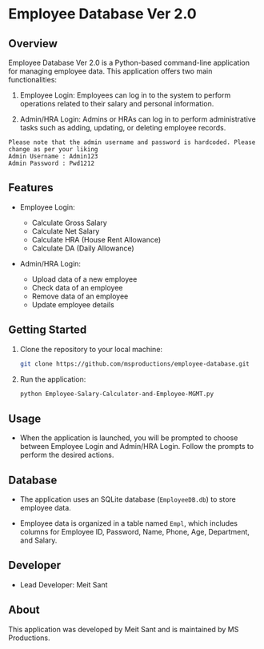 # Employee Database Ver 2.0

## Overview

Employee Database Ver 2.0 is a Python-based command-line application for managing employee data. This application offers two main functionalities:

1. Employee Login: Employees can log in to the system to perform operations related to their salary and personal information.

2. Admin/HRA Login: Admins or HRAs can log in to perform administrative tasks such as adding, updating, or deleting employee records.

```
Please note that the admin username and password is hardcoded. Please change as per your liking
Admin Username : Admin123
Admin Password : Pwd1212
```

## Features

- Employee Login:
  - Calculate Gross Salary
  - Calculate Net Salary
  - Calculate HRA (House Rent Allowance)
  - Calculate DA (Daily Allowance)

- Admin/HRA Login:
  - Upload data of a new employee
  - Check data of an employee
  - Remove data of an employee
  - Update employee details

## Getting Started

1. Clone the repository to your local machine:

   ```bash
   git clone https://github.com/msproductions/employee-database.git
   ```

2. Run the application:

   ```bash
   python Employee-Salary-Calculator-and-Employee-MGMT.py
   ```

## Usage

- When the application is launched, you will be prompted to choose between Employee Login and Admin/HRA Login. Follow the prompts to perform the desired actions.

## Database

- The application uses an SQLite database (`EmployeeDB.db`) to store employee data.

- Employee data is organized in a table named `Empl`, which includes columns for Employee ID, Password, Name, Phone, Age, Department, and Salary.

## Developer

- Lead Developer: Meit Sant

## About

This application was developed by Meit Sant and is maintained by MS Productions.
